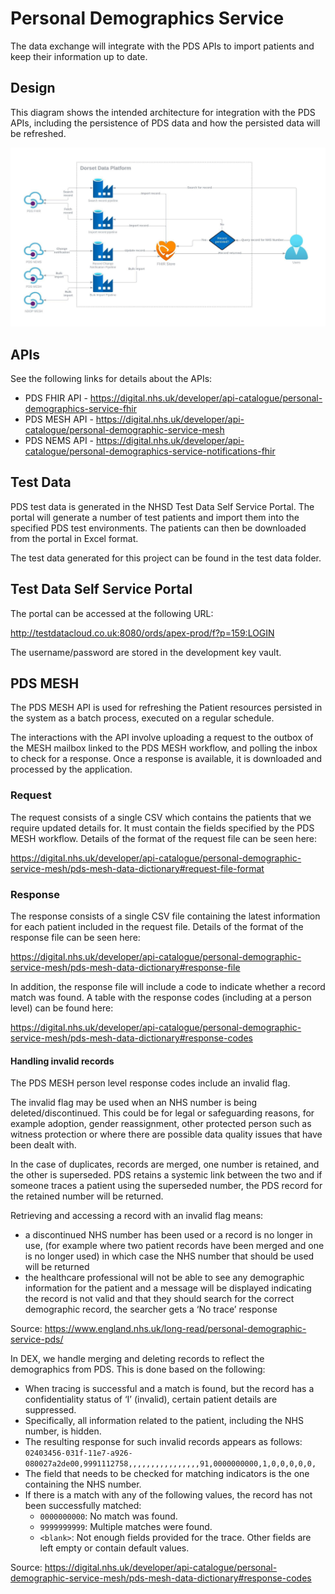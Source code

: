 # Personal Demographics Service

The data exchange will integrate with the PDS APIs to import patients and keep their information up to date.

## Design

This diagram shows the intended architecture for integration with the PDS APIs, including the persistence of PDS data and how the persisted data will be refreshed.

![PDS Integration Design](../assets/pds-integration-design.jpeg "PDS Integration Design")

## APIs

See the following links for details about the APIs:

* PDS FHIR API - <https://digital.nhs.uk/developer/api-catalogue/personal-demographics-service-fhir>
* PDS MESH API - <https://digital.nhs.uk/developer/api-catalogue/personal-demographic-service-mesh>
* PDS NEMS API - <https://digital.nhs.uk/developer/api-catalogue/personal-demographics-service-notifications-fhir>

## Test Data

PDS test data is generated in the NHSD Test Data Self Service Portal. The portal will generate a number of test patients and import them
into the specified PDS test environments. The patients can then be downloaded from the portal in Excel format.

The test data generated for this project can be found in the test data folder.

## Test Data Self Service Portal

The portal can be accessed at the following URL:

<http://testdatacloud.co.uk:8080/ords/apex-prod/f?p=159:LOGIN>

The username/password are stored in the development key vault.

## PDS MESH

The PDS MESH API is used for refreshing the Patient resources persisted in the system as a batch process, executed on a regular schedule.

The interactions with the API involve uploading a request to the outbox of the MESH mailbox linked to the PDS MESH workflow, and
polling the inbox to check for a response. Once a response is available, it is downloaded and processed by the application.

### Request

The request consists of a single CSV which contains the patients that we require updated details for. It must contain the fields specified
by the PDS MESH workflow. Details of the format of the request file can be seen here:

<https://digital.nhs.uk/developer/api-catalogue/personal-demographic-service-mesh/pds-mesh-data-dictionary#request-file-format>

### Response

The response consists of a single CSV file containing the latest information for each patient included in the request file. Details of the format of the response file can be seen here:

<https://digital.nhs.uk/developer/api-catalogue/personal-demographic-service-mesh/pds-mesh-data-dictionary#response-file>

In addition, the response file will include a code to indicate whether a record match was found. A table with the response codes (including at a person level) can be found here:  

<https://digital.nhs.uk/developer/api-catalogue/personal-demographic-service-mesh/pds-mesh-data-dictionary#response-codes>

#### Handling invalid records

The PDS MESH person level response codes include an invalid flag.

The invalid flag may be used when an NHS number is being deleted/discontinued. This could be for legal or safeguarding reasons, for example adoption, gender reassignment, other protected person such as witness protection or where there are possible data quality issues that have been dealt with.

In the case of duplicates, records are merged, one number is retained, and the other is superseded.  PDS retains a systemic link between the two and if someone traces a patient using the superseded number, the PDS record for the retained number will be returned.

Retrieving and accessing a record with an invalid flag means:

* a discontinued NHS number has been used or a record is no longer in use, (for example where two patient records have been merged and one is no longer used) in which case the NHS number that should be used will be returned
* the healthcare professional will not be able to see any demographic information for the patient and a message will be displayed indicating the record is not valid and that they should search for the correct demographic record, the searcher gets a ‘No trace’ response

Source: <https://www.england.nhs.uk/long-read/personal-demographic-service-pds/>

In DEX, we handle merging and deleting records to reflect the demographics from PDS. This is done based on the following:

* When tracing is successful and a match is found, but the record has a confidentiality status of ‘I’ (invalid), certain patient details are suppressed.
* Specifically, all information related to the patient, including the NHS number, is hidden.
* The resulting response for such invalid records appears as follows:
`02403456-031f-11e7-a926-080027a2de00,9991112758,,,,,,,,,,,,,,,,91,0000000000,1,0,0,0,0,0,`
* The field that needs to be checked for matching indicators is the one containing the NHS number.
* If there is a match with any of the following values, the record has not been successfully matched:
  * `0000000000`: No match was found.
  * `9999999999`: Multiple matches were found.
  * `<blank>`: Not enough fields provided for the trace.
Other fields are left empty or contain default values.

Source: <https://digital.nhs.uk/developer/api-catalogue/personal-demographic-service-mesh/pds-mesh-data-dictionary#response-codes>
